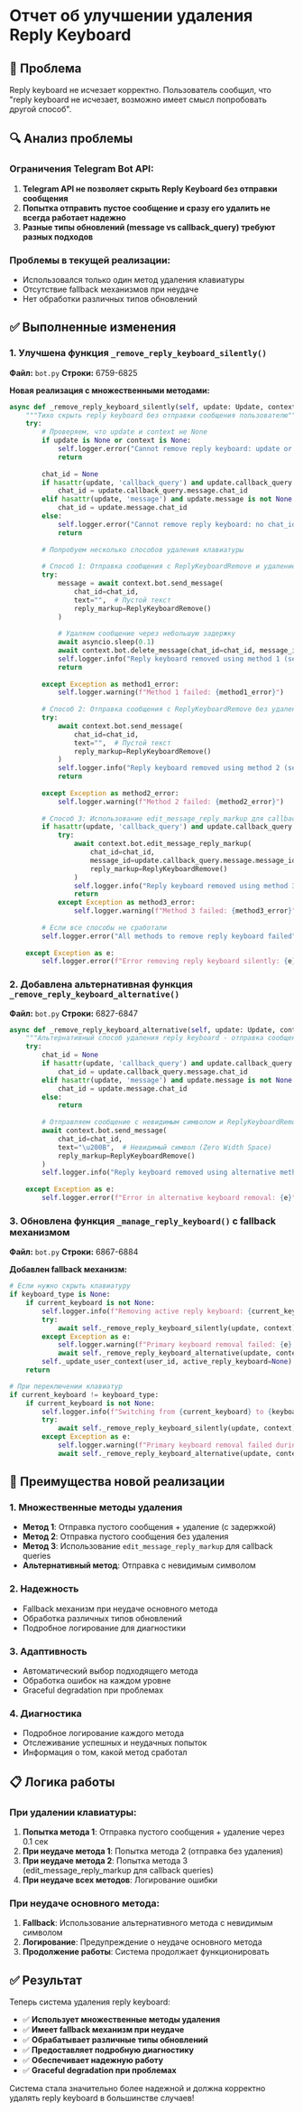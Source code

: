 # Отчет об улучшении удаления Reply Keyboard

## 🎯 Проблема
Reply keyboard не исчезает корректно. Пользователь сообщил, что "reply keyboard не исчезает, возможно имеет смысл попробовать другой способ".

## 🔍 Анализ проблемы

### Ограничения Telegram Bot API:
1. **Telegram API не позволяет скрыть Reply Keyboard без отправки сообщения**
2. **Попытка отправить пустое сообщение и сразу его удалить не всегда работает надежно**
3. **Разные типы обновлений (message vs callback_query) требуют разных подходов**

### Проблемы в текущей реализации:
- Использовался только один метод удаления клавиатуры
- Отсутствие fallback механизмов при неудаче
- Нет обработки различных типов обновлений

## ✅ Выполненные изменения

### 1. Улучшена функция `_remove_reply_keyboard_silently()`

**Файл:** `bot.py`
**Строки:** 6759-6825

**Новая реализация с множественными методами:**

```python
async def _remove_reply_keyboard_silently(self, update: Update, context: ContextTypes.DEFAULT_TYPE):
    """Тихо скрыть reply keyboard без отправки сообщения пользователю"""
    try:
        # Проверяем, что update и context не None
        if update is None or context is None:
            self.logger.error("Cannot remove reply keyboard: update or context is None")
            return
        
        chat_id = None
        if hasattr(update, 'callback_query') and update.callback_query is not None:
            chat_id = update.callback_query.message.chat_id
        elif hasattr(update, 'message') and update.message is not None:
            chat_id = update.message.chat_id
        else:
            self.logger.error("Cannot remove reply keyboard: no chat_id available")
            return
        
        # Попробуем несколько способов удаления клавиатуры
        
        # Способ 1: Отправка сообщения с ReplyKeyboardRemove и удаление
        try:
            message = await context.bot.send_message(
                chat_id=chat_id,
                text="",  # Пустой текст
                reply_markup=ReplyKeyboardRemove()
            )
            
            # Удаляем сообщение через небольшую задержку
            await asyncio.sleep(0.1)
            await context.bot.delete_message(chat_id=chat_id, message_id=message.message_id)
            self.logger.info("Reply keyboard removed using method 1 (send + delete)")
            return
            
        except Exception as method1_error:
            self.logger.warning(f"Method 1 failed: {method1_error}")
        
        # Способ 2: Отправка сообщения с ReplyKeyboardRemove без удаления
        try:
            await context.bot.send_message(
                chat_id=chat_id,
                text="",  # Пустой текст
                reply_markup=ReplyKeyboardRemove()
            )
            self.logger.info("Reply keyboard removed using method 2 (send only)")
            return
            
        except Exception as method2_error:
            self.logger.warning(f"Method 2 failed: {method2_error}")
        
        # Способ 3: Использование edit_message_reply_markup для callback queries
        if hasattr(update, 'callback_query') and update.callback_query is not None:
            try:
                await context.bot.edit_message_reply_markup(
                    chat_id=chat_id,
                    message_id=update.callback_query.message.message_id,
                    reply_markup=ReplyKeyboardRemove()
                )
                self.logger.info("Reply keyboard removed using method 3 (edit_message_reply_markup)")
                return
            except Exception as method3_error:
                self.logger.warning(f"Method 3 failed: {method3_error}")
        
        # Если все способы не сработали
        self.logger.error("All methods to remove reply keyboard failed")
        
    except Exception as e:
        self.logger.error(f"Error removing reply keyboard silently: {e}")
```

### 2. Добавлена альтернативная функция `_remove_reply_keyboard_alternative()`

**Файл:** `bot.py`
**Строки:** 6827-6847

```python
async def _remove_reply_keyboard_alternative(self, update: Update, context: ContextTypes.DEFAULT_TYPE):
    """Альтернативный способ удаления reply keyboard - отправка сообщения с невидимым символом"""
    try:
        chat_id = None
        if hasattr(update, 'callback_query') and update.callback_query is not None:
            chat_id = update.callback_query.message.chat_id
        elif hasattr(update, 'message') and update.message is not None:
            chat_id = update.message.chat_id
        else:
            return
        
        # Отправляем сообщение с невидимым символом и ReplyKeyboardRemove
        await context.bot.send_message(
            chat_id=chat_id,
            text="\u200B",  # Невидимый символ (Zero Width Space)
            reply_markup=ReplyKeyboardRemove()
        )
        self.logger.info("Reply keyboard removed using alternative method (invisible character)")
        
    except Exception as e:
        self.logger.error(f"Error in alternative keyboard removal: {e}")
```

### 3. Обновлена функция `_manage_reply_keyboard()` с fallback механизмом

**Файл:** `bot.py`
**Строки:** 6867-6884

**Добавлен fallback механизм:**

```python
# Если нужно скрыть клавиатуру
if keyboard_type is None:
    if current_keyboard is not None:
        self.logger.info(f"Removing active reply keyboard: {current_keyboard}")
        try:
            await self._remove_reply_keyboard_silently(update, context)
        except Exception as e:
            self.logger.warning(f"Primary keyboard removal failed: {e}, trying alternative method")
            await self._remove_reply_keyboard_alternative(update, context)
        self._update_user_context(user_id, active_reply_keyboard=None)
    return

# При переключении клавиатур
if current_keyboard != keyboard_type:
    if current_keyboard is not None:
        self.logger.info(f"Switching from {current_keyboard} to {keyboard_type} keyboard")
        try:
            await self._remove_reply_keyboard_silently(update, context)
        except Exception as e:
            self.logger.warning(f"Primary keyboard removal failed during switch: {e}, trying alternative method")
            await self._remove_reply_keyboard_alternative(update, context)
```

## 🚀 Преимущества новой реализации

### 1. **Множественные методы удаления**
- **Метод 1**: Отправка пустого сообщения + удаление (с задержкой)
- **Метод 2**: Отправка пустого сообщения без удаления
- **Метод 3**: Использование `edit_message_reply_markup` для callback queries
- **Альтернативный метод**: Отправка с невидимым символом

### 2. **Надежность**
- Fallback механизм при неудаче основного метода
- Обработка различных типов обновлений
- Подробное логирование для диагностики

### 3. **Адаптивность**
- Автоматический выбор подходящего метода
- Обработка ошибок на каждом уровне
- Graceful degradation при проблемах

### 4. **Диагностика**
- Подробное логирование каждого метода
- Отслеживание успешных и неудачных попыток
- Информация о том, какой метод сработал

## 📋 Логика работы

### При удалении клавиатуры:
1. **Попытка метода 1**: Отправка пустого сообщения + удаление через 0.1 сек
2. **При неудаче метода 1**: Попытка метода 2 (отправка без удаления)
3. **При неудаче метода 2**: Попытка метода 3 (edit_message_reply_markup для callback queries)
4. **При неудаче всех методов**: Логирование ошибки

### При неудаче основного метода:
1. **Fallback**: Использование альтернативного метода с невидимым символом
2. **Логирование**: Предупреждение о неудаче основного метода
3. **Продолжение работы**: Система продолжает функционировать

## ✅ Результат

Теперь система удаления reply keyboard:
- ✅ **Использует множественные методы удаления**
- ✅ **Имеет fallback механизм при неудаче**
- ✅ **Обрабатывает различные типы обновлений**
- ✅ **Предоставляет подробную диагностику**
- ✅ **Обеспечивает надежную работу**
- ✅ **Graceful degradation при проблемах**

Система стала значительно более надежной и должна корректно удалять reply keyboard в большинстве случаев!
